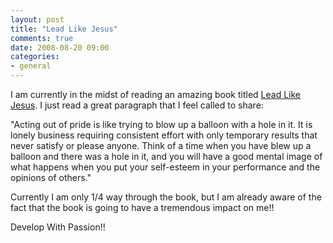 ```yaml
---
layout: post
title: "Lead Like Jesus"
comments: true
date: 2008-08-20 09:00
categories:
- general
---
```


I am currently in the midst of reading an amazing book titled [Lead Like Jesus](http://www.amazon.com/Lead-Like-Jesus-Greatest-Leadership/dp/0849900409). I just read a great paragraph that I feel called to share:  
  
"Acting out of pride is like trying to blow up a balloon with a hole in it. It is lonely business requiring consistent effort with only temporary results that never satisfy or please anyone. Think of a time when you have blew up a balloon and there was a hole in it, and you will have a good mental image of what happens when you put your self-esteem in your performance and the opinions of others."  
  
Currently I am only 1/4 way through the book, but I am already aware of the fact that the book is going to have a tremendous impact on me!!  
  
Develop With Passion!!




